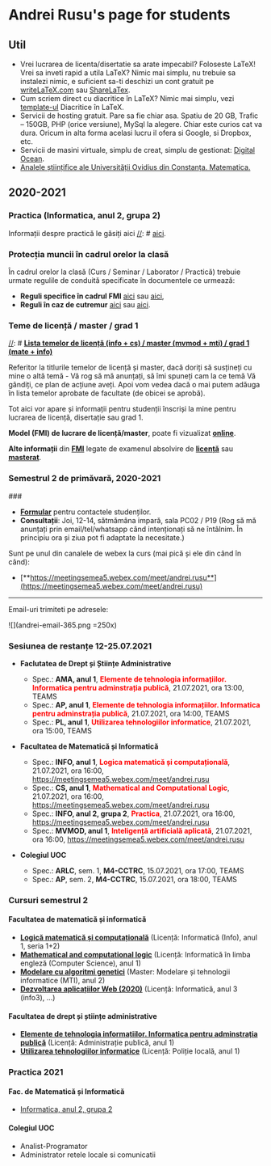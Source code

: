 # Andrei Rusu's page for students

## Util

- Vrei lucrarea de licenta/disertatie sa arate impecabil? Foloseste LaTeX! Vrei sa inveti rapid a utila LaTeX? Nimic mai simplu, nu trebuie sa instalezi nimic, e suficient sa-ti deschizi un cont gratuit pe [writeLaTeX.com](https://www.overleaf.com?r=bcec7732&rm=d&rs=b) sau [ShareLaTex](https://www.overleaf.com?r=bcec7732&rm=d&rs=b). 
- Cum scriem direct cu diacritice în LaTeX? Nimic mai simplu, vezi [template-ul](./diacritice_latex.htm) Diacritice în LaTeX.
- Servicii de hosting gratuit. Pare sa fie chiar asa. Spatiu de 20 GB, Trafic – 150GB, PHP (orice versiune), MySql la alegere. Chiar este curios cat va dura. Oricum in alta forma acelasi lucru il ofera si Google, si Dropbox, etc. 
- Servicii de masini virtuale, simplu de creat, simplu de gestionat: [Digital Ocean](https://m.do.co/c/c5eb1086fd76).
- [Analele științifice ale Universității Ovidius din Constanța. Matematica.](http://www.anstuocmath.ro)

## 2020-2021

### Practica (Informatica, anul 2, grupa 2)

Informații despre practică le găsiți aici
[//]: # [aici](./index-practica-info2-gr2-2020.html). 

### Protecția muncii în cadrul orelor la clasă

În cadrul orelor la clasă (Curs / Seminar / Laborator / Practică) trebuie urmate regulile de conduită specificate în documentele ce urmează:

- **Reguli specifice în cadrul FMI** [aici](https://yadi.sk/i/zcu9X_4Q2DC2kw) sau [aici](http://s.go.ro/ko81hljz), 
- **Reguli în caz de cutremur** [aici](https://yadi.sk/d/hR2C0_PhpMMBPw) sau [aici](http://s.go.ro/fnubqwes). 

### Teme de licență / master / grad 1

[//]: # [**Lista temelor de licență (info + cs) / master (mvmod + mti) / grad 1 (mate + info)**](Teme_lic_mas_grad.html)
 
Referitor la titlurile temelor de licență și master, dacă doriți să susțineți cu mine o altă temă - Vă rog să mă anunțați, să îmi spuneți cam la ce temă Vă gândiți, ce plan de acțiune aveți. Apoi vom vedea dacă o mai putem adăuga în lista temelor aprobate de facultate (de obicei se aprobă).

Tot aici vor apare și informații pentru studenții înscriși la mine pentru lucrarea de licență, disertație sau grad 1.

__Model (FMI) de lucrare de licență/master__, poate fi vizualizat [**online**](https://www.overleaf.com/read/hsyyrfdwjhdh). 

__Alte informații__ din [__FMI__](https://fmi.univ-ovidius.ro/) legate de examenul absolvire de [__licență__](https://fmi.univ-ovidius.ro/academic/studii-de-licenta/licenta-documente/) sau [__masterat__](https://fmi.univ-ovidius.ro/academic/studii-de-masterat/masterat-documente/). 

<!--
#### Studenți înscriși și teme rezervate (formal încă libere)

[Lista temelor luate / rezervate](Teme_luate_rezervate.html)

-->
### Semestrul 2 de primăvară, 2020-2021

<!-- 
## __RESTANȚELE ONLINE la adresa: [https://meetingsemea5.webex.com/meet/andrei.rusu](https://meetingsemea5.webex.com/meet/andrei.rusu)__
-->

###[]()

- [**Formular**](https://forms.gle/Nt1rhPyi72ns9GJK8) pentru contactele studenților.
- **Consultații**: Joi, 12-14, sătmămâna impară, sala PC02 / P19 (Rog să mă anunțați prin email/tel/whatsapp când intenționați să ne întâlnim. În principiu ora și ziua pot fi adaptate la necesitate.)

<!--
#### __<span style="color:red">Anunț referitor la activitatea online legat de situația cu virusul nărăvaș</span>__

**2020.04.06** - Materialele cursurilor (video, text, discutii) se gasesc  pe paginile destinate cursurilor respective de pe acest site, sau în canalele de comunicare pe care le folosim (Discord, etc). 

**2020.04.07** - E de dorit sa va faceti conturi și pe platformele universității (informații despre elegăsiți și pe site-ul universității https://www.univ-ovidius.ro/info-covid-19): [Moodle](), [Teams]()

#### <span style="color:red">!!! [Nu uitați să respectați următoarele reguli recomandate de Ministerul Sănătății legate de corona-virus](ANEXA_INSTRUIRE_01.pdf) !!!</span>
-->

Sunt pe unul din canalele de webex la curs (mai pică și ele din când în când): 

- [**https://meetingsemea5.webex.com/meet/andrei.rusu**](https://meetingsemea5.webex.com/meet/andrei.rusu) 
<!--
- [**https://andreirusuteach.my.webex.com/meet/andrei.rusu.teach**](https://andreirusuteach.my.webex.com/meet/andrei.rusu.teach) 
- [**https://meetingsemea8.webex.com/meet/agrusu**](https://meetingsemea8.webex.com/meet/agrusu) 
Alte detalii pentru comunicarea online găsim pe paginile cursurilor. 

__<span style="color:green">
Ne întâlnim pentru a discuta despre conținutul cursurilor în online conform programului (dacă nu am agreat o altă oră pentru aceasta). Lincurile pentru accesarea sesiunii video vor fi furnizte prin mediile electronice.  
</span>__

#### Programul de întâlniri online la curs

Ne intalnim online pentru cursuri instaland Cisco Webex Meetings. Link-ul canalului meu de prezentare il aveti aici: https://andreirusuteach.my.webex.com/meet/andrei.rusu.teach sau https://meetingsemea5.webex.com/meet/andrei.rusu 
-->
 ****

Email-uri trimiteti pe adresele: 

![](andrei-email-365.png =250x)

<!--
* Cursuri: 
  - info1, seria 1, Logică matematică și computațională, vineri, 10.00.
  - cs1, Mathematical and computational logic, joi, ora 8.00
  - info3, Dezvoltarea aplicațiilor web, vineri, 8.00
  - mti2, Modelare cu algoritmi genetici, miercuri, 18.00
  - PL1, Utilizarea tehnologiilor informatice, miercuri, 16.00
  - AP1, Elemente de tehnologia informațiilor. Informatica pentru adminstrația publică, joi, 12.00
* Laboratoare:
  -  Va stau la dispozitie tot restul timpului online pe platformele online. 

* <span style="color:magenta">Au apărut cursurile la</span>: 
  - Dezvoltarea aplicațiilor Web, info 3.
  - Elemente de tehnologia informațiilor. Informatica pentru adminstrația publică, AP 1.
  - Utilizarea tehnologiilor informatice, PL 1. 
  - Modelare cu algoritmi genetici, mti 2 - cursurile sunt aproape toate online. 
  - info 1, Logică matematică și computațională">**RESTANȚE 2021**</span>
-->
<!--
### <span style="color:red; font-size:36pt">RESTANȚE 2021</span>

Pentru restanțe ne întâlnim pe: 
  
  - <span style="font-size: 20pt">Webex: https://meetingsemea5.webex.com/meet/andrei.rusu</span>
  - <span style="font-size: 20pt">Discord: https://discord.gg/m5QuS2fF</span> 
-->
### Sesiunea de restanțe 12-25.07.2021

- **Faclutatea de Drept și Științe Administrative**

  - Spec.: **AMA, anul 1**, <span style="color:red; font-weight: bold;">Elemente de tehnologia informațiilor. Informatica pentru adminstrația publică</span>, 21.07.2021, ora 13:00, TEAMS
  - Spec.: **AP, anul 1**, <span style="color:red; font-weight: bold;">Elemente de tehnologia informațiilor. Informatica pentru adminstrația publică</span>, 21.07.2021, ora 14:00, TEAMS
  - Spec.: **PL, anul 1**, <span style="color:red; font-weight: bold;">Utilizarea tehnologiilor informatice</span>, 21.07.2021, ora 15:00, TEAMS

- **Facultatea de Matematică și Informatică**
  - Spec.: **INFO, anul 1**, <span style="color:red; font-weight: bold;">Logica matematică și computațională</span>, 21.07.2021, ora 16:00, https://meetingsemea5.webex.com/meet/andrei.rusu
  - Spec.: **CS, anul 1**, <span style="color:red; font-weight: bold;">Mathematical and Computational Logic</span>, 21.07.2021, ora 16:00, https://meetingsemea5.webex.com/meet/andrei.rusu
  - Spec.: **INFO, anul 2, grupa 2**, <span style="color:red; font-weight: bold;">Practica</span>, 21.07.2021, ora 16:00, https://meetingsemea5.webex.com/meet/andrei.rusu
  - Spec.: **MVMOD, anul 1**, <span style="color:red; font-weight: bold;">Inteligență artificială aplicată</span>, 21.07.2021, ora 16:00, https://meetingsemea5.webex.com/meet/andrei.rusu

- **Colegiul UOC**
  - Spec.: **ARLC**, sem. 1, **M4-CCTRC**, 15.07.2021, ora 17:00, TEAMS
  - Spec.: **AP**, sem. 2, **M4-CCTRC**, 15.07.2021, ora 18:00, TEAMS


### Cursuri semestrul 2
#### Facultatea de matematică și informatică

- [**Logică matematică și computațională**](./index-LC-info1.html) (Licență: Informatică (Info), anul 1, seria 1+2)
- [**Mathematical and computational logic**](./index-LC-cs1.html) (Licență: Informatică în limba engleză (Computer Science), anul 1)
- [**Modelare cu algoritmi genetici**](./index-mag-mti2.htm) (Master: Modelare și tehnologii informatice (MTI), anul 2) 
- [**Dezvoltarea aplicațiilor Web (2020)**](./index-daw-info3.html) (Licență: Informatică, anul 3 (info3), ...)

#### Facultatea de drept și științe administrative

- [**Elemente de tehnologia informațiilor. Informatica pentru adminstrația publică**](./index-ap1.html) (Licență: Administrație publică, anul 1)
- [**Utilizarea tehnologiilor informatice**](./index-pl1.html) (Licență: Poliție locală, anul 1)

### Practica 2021
#### Fac. de Matematică și Informatică

- [Informatica, anul 2, grupa 2](./index-practica-info2-gr2-2021.html)

#### Colegiul UOC

- Analist-Programator
- Administrator retele locale si comunicatii 

<!--
### Semestrul 1 de toamnă, 2019-2020


### Semestrul 1 de toamnă, 2018-2019

### Semestrul 2 de primăvară, 2018-2019

-->

[//]: # (This syntax works like a comment, and won't appear in any output. Formularul vechi   https://forms.gle/W2ei1nKSqsb3FbURA)
[//]: # (It’s a little bizarre, but it works with MacDown and Pandoc.)

<!-- And this comment will appear in html output as a comment -->
